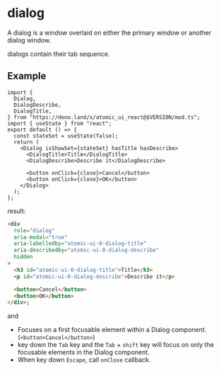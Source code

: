 # dialog

A dialog is a window overlaid on either the primary window or another dialog
window.

dialogs contain their tab sequence.

## Example

```tsx
import {
  Dialog,
  DialogDescribe,
  DialogTitle,
} from "https://deno.land/x/atomic_ui_react@$VERSION/mod.ts";
import { useState } from "react";
export default () => {
  const stateSet = useState(false);
  return (
    <Dialog isShowSet={stateSet} hasTitle hasDescribe>
      <DialogTitle>Title</DialogTitle>
      <DialogDescribe>Describe it</DialogDescribe>

      <button onClick={close}>Cancel</button>
      <button onClick={close}>OK</button>
    </Dialog>
  );
};
```

result:

```html
<div
  role="dialog"
  aria-modal="true"
  aria-labelledby="atomic-ui-0-dialog-title"
  aria-describedby="atomic-ui-0-dialog-describe"
  hidden
>
  <h3 id="atomic-ui-0-dialog-title">Title</h3>
  <p id="atomic-ui-0-dialog-describe">Describe it</p>

  <button>Cancel</button>
  <button>OK</button>
</div>;
```

and

- Focuses on a first focusable element within a Dialog component.
  (`<button>Cancel</button>`)
- key down the `Tab` key and the `Tab` + `shift` key will focus on only the
  focusable elements in the Dialog component.
- When key down `Escape`, call `onClose` callback.
